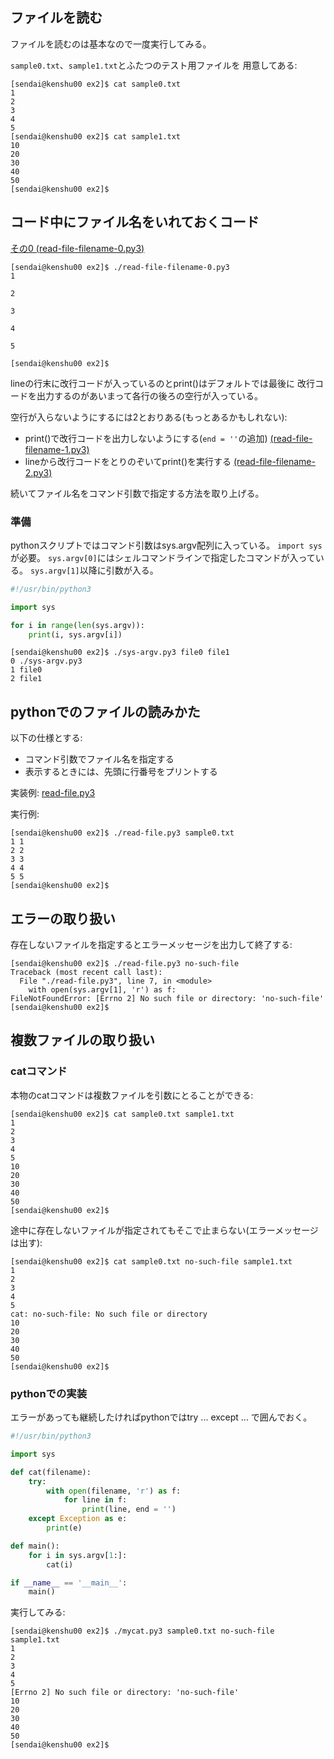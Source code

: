 ## ファイルを読む

ファイルを読むのは基本なので一度実行してみる。

``sample0.txt``、``sample1.txt``とふたつのテスト用ファイルを
用意してある:

```console
[sendai@kenshu00 ex2]$ cat sample0.txt
1
2
3
4
5
[sendai@kenshu00 ex2]$ cat sample1.txt
10
20
30
40
50
[sendai@kenshu00 ex2]$
```

## コード中にファイル名をいれておくコード

[その0 (read-file-filename-0.py3)](read-file-filename-0.py3)

```console
[sendai@kenshu00 ex2]$ ./read-file-filename-0.py3
1

2

3

4

5

[sendai@kenshu00 ex2]$
```

lineの行末に改行コードが入っているのとprint()はデフォルトでは最後に
改行コードを出力するのがあいまって各行の後ろの空行が入っている。

空行が入らないようにするには2とおりある(もっとあるかもしれない):

- print()で改行コードを出力しないようにする(``end = ''``の追加) [(read-file-filename-1.py3)](read-file-filename-1.py3)
- lineから改行コードをとりのぞいてprint()を実行する [(read-file-filename-2.py3)](read-file-filename-2.py3)

続いてファイル名をコマンド引数で指定する方法を取り上げる。

### 準備

pythonスクリプトではコマンド引数はsys.argv配列に入っている。
``import sys``が必要。
``sys.argv[0]``にはシェルコマンドラインで指定したコマンドが入っている。
``sys.argv[1]``以降に引数が入る。

```python
#!/usr/bin/python3

import sys

for i in range(len(sys.argv)):
    print(i, sys.argv[i])

```

```console
[sendai@kenshu00 ex2]$ ./sys-argv.py3 file0 file1
0 ./sys-argv.py3
1 file0
2 file1
```

## pythonでのファイルの読みかた

以下の仕様とする:

- コマンド引数でファイル名を指定する
- 表示するときには、先頭に行番号をプリントする

実装例: [read-file.py3](read-file.py3)

実行例:

```console
[sendai@kenshu00 ex2]$ ./read-file.py3 sample0.txt
1 1
2 2
3 3
4 4
5 5
[sendai@kenshu00 ex2]$
```

## エラーの取り扱い

存在しないファイルを指定するとエラーメッセージを出力して終了する:

```console
[sendai@kenshu00 ex2]$ ./read-file.py3 no-such-file
Traceback (most recent call last):
  File "./read-file.py3", line 7, in <module>
    with open(sys.argv[1], 'r') as f:
FileNotFoundError: [Errno 2] No such file or directory: 'no-such-file'
[sendai@kenshu00 ex2]$
```

## 複数ファイルの取り扱い


### catコマンド

本物のcatコマンドは複数ファイルを引数にとることができる:

```console
[sendai@kenshu00 ex2]$ cat sample0.txt sample1.txt
1
2
3
4
5
10
20
30
40
50
[sendai@kenshu00 ex2]$
```

途中に存在しないファイルが指定されてもそこで止まらない(エラーメッセージは出す):

```console
[sendai@kenshu00 ex2]$ cat sample0.txt no-such-file sample1.txt
1
2
3
4
5
cat: no-such-file: No such file or directory
10
20
30
40
50
[sendai@kenshu00 ex2]$
```

### pythonでの実装

エラーがあっても継続したければpythonではtry ... except ... で囲んでおく。

```python
#!/usr/bin/python3

import sys

def cat(filename):
    try:
        with open(filename, 'r') as f:
            for line in f:
                print(line, end = '')
    except Exception as e:
        print(e)

def main():
    for i in sys.argv[1:]:
        cat(i)

if __name__ == '__main__':
    main()
```

実行してみる:

```console
[sendai@kenshu00 ex2]$ ./mycat.py3 sample0.txt no-such-file sample1.txt
1
2
3
4
5
[Errno 2] No such file or directory: 'no-such-file'
10
20
30
40
50
[sendai@kenshu00 ex2]$
```
